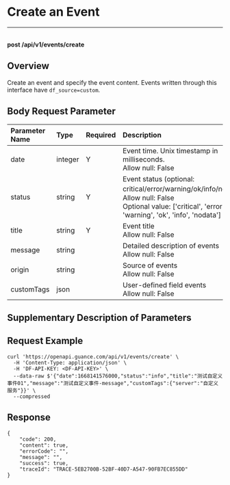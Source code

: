 # Create an Event

---

<br />**post /api/v1/events/create**

## Overview
Create an event and specify the event content. Events written through this interface have `df_source=custom`.




## Body Request Parameter

| Parameter Name        | Type     | Required   | Description              |
|:-----------|:-------|:-----|:----------------|
| date | integer | Y | Event time. Unix timestamp in milliseconds.<br>Allow null: False <br> |
| status | string | Y | Event status (optional: critical/error/warning/ok/info/nodata）<br>Allow null: False <br>Optional value: ['critical', 'error', 'warning', 'ok', 'info', 'nodata'] <br> |
| title | string | Y | Event title<br>Allow null: False <br> |
| message | string |  | Detailed description of events<br>Allow null: False <br> |
| origin | string |  | Source of events<br>Allow null: False <br> |
| customTags | json |  | User-defined field events<br>Allow null: False <br> |

## Supplementary Description of Parameters





## Request Example
```shell
curl 'https://openapi.guance.com/api/v1/events/create' \
  -H 'Content-Type: application/json' \
  -H 'DF-API-KEY: <DF-API-KEY>' \
  --data-raw $'{"date":1668141576000,"status":"info","title":"测试自定义事件01","message":"测试自定义事件-message","customTags":{"server":"自定义服务"}}' \
  --compressed
```




## Response
```shell
{
    "code": 200,
    "content": true,
    "errorCode": "",
    "message": "",
    "success": true,
    "traceId": "TRACE-5EB2700B-52BF-40D7-A547-90FB7EC855DD"
} 
```




